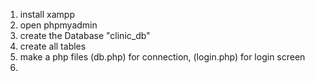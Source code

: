 1) install xampp
2) open phpmyadmin
3) create the Database "clinic_db"
4) create all tables
6) make a php files (db.php) for connection, (login.php) for login screen  
8) 
